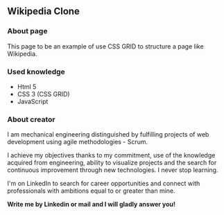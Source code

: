 ## Wikipedia Clone

### About page
This page to be an example of use CSS GRID to structure a page like Wikipedia. 

### Used knowledge
- Html 5
- CSS 3 (CSS GRID)
- JavaScript

### About creator

I am mechanical engineering distinguished by fulfilling projects of web development using agile methodologies - Scrum.

I achieve my objectives thanks to my commitment, use of the knowledge acquired from engineering, ability to visualize projects and the search for continuous improvement through new technologies. I never stop learning.

I'm on LinkedIn to search for career opportunities and connect with professionals with ambitions equal to or greater than mine.

__Write me by Linkedin or mail and I will gladly answer you!__
